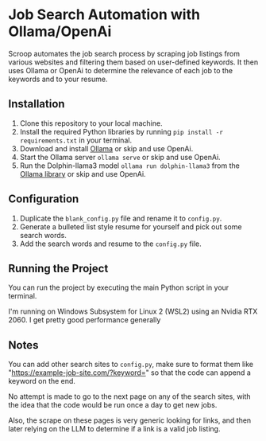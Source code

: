 # Job Search Automation with Ollama/OpenAi

Scroop automates the job search process by scraping job listings from various websites and filtering them based on user-defined keywords. It then uses Ollama or OpenAi to determine the relevance of each job to the keywords and to your resume.

## Installation

1. Clone this repository to your local machine.
2. Install the required Python libraries by running `pip install -r requirements.txt` in your terminal.
3. Download and install [Ollama](https://ollama.com/download) or skip and use OpenAi.
4. Start the Ollama server `ollama serve` or skip and use OpenAi.
5. Run the Dolphin-llama3 model `ollama run dolphin-llama3` from the [Ollama library](https://ollama.com/library/dolphin-llama3) or skip and use OpenAi.

## Configuration

1. Duplicate the `blank_config.py` file and rename it to `config.py`.
2. Generate a bulleted list style resume for yourself and pick out some search words.
3. Add the search words and resume to the `config.py` file.

## Running the Project

You can run the project by executing the main Python script in your terminal. 

I'm running on Windows Subsystem for Linux 2 (WSL2) using an Nvidia RTX 2060. I get pretty good performance generally

## Notes

You can add other search sites to `config.py`, make sure to format them like "https://example-job-site.com/?keyword=" so that the code can append a keyword on the end. 

No attempt is made to go to the next page on any of the search sites, with the idea that the code would be run once a day to get new jobs.

Also, the scrape on these pages is very generic looking for links, and then later relying on the LLM to determine if a link is a valid job listing.
